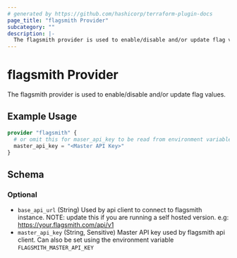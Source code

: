 ```yaml
---
# generated by https://github.com/hashicorp/terraform-plugin-docs
page_title: "flagsmith Provider"
subcategory: ""
description: |-
  The flagsmith provider is used to enable/disable and/or update flag values.
---
```


# flagsmith Provider

The flagsmith provider is used to enable/disable and/or update flag values.

## Example Usage

```terraform
provider "flagsmith" {
  # or omit this for maser_api_key to be read from environment variable
  master_api_key = "<Master API Key>"
}
```

<!-- schema generated by tfplugindocs -->
## Schema

### Optional

- `base_api_url` (String) Used by api client to connect to flagsmith instance. NOTE: update this if you are running a self hosted version. e.g: https://your.flagsmith.com/api/v1
- `master_api_key` (String, Sensitive) Master API key used by flagsmith api client. Can also be set using the environment variable `FLAGSMITH_MASTER_API_KEY`
